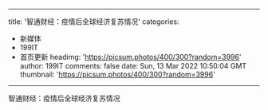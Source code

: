 
---
title: '智通财经：疫情后全球经济复苏情况'
categories: 
 - 新媒体
 - 199IT
 - 首页更新
headimg: 'https://picsum.photos/400/300?random=3996'
author: 199IT
comments: false
date: Sun, 13 Mar 2022 10:50:04 GMT
thumbnail: 'https://picsum.photos/400/300?random=3996'
---

<div>   
智通财经：疫情后全球经济复苏情况  
</div>
            